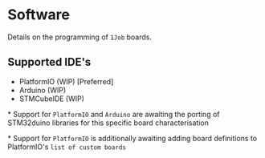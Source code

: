 # Software

Details on the programming of `1Job` boards.

## Supported IDE's

- PlatformIO (WIP) [Preferred]
- Arduino (WIP)
- STMCubeIDE (WIP)

\* Support for `PlatformIO` and `Arduino` are awaiting the porting of STM32duino libraries for this specific board characterisation

\* Support for `PlatformIO` is additionally awaiting adding board definitions to PlatformIO's `list of custom boards`
